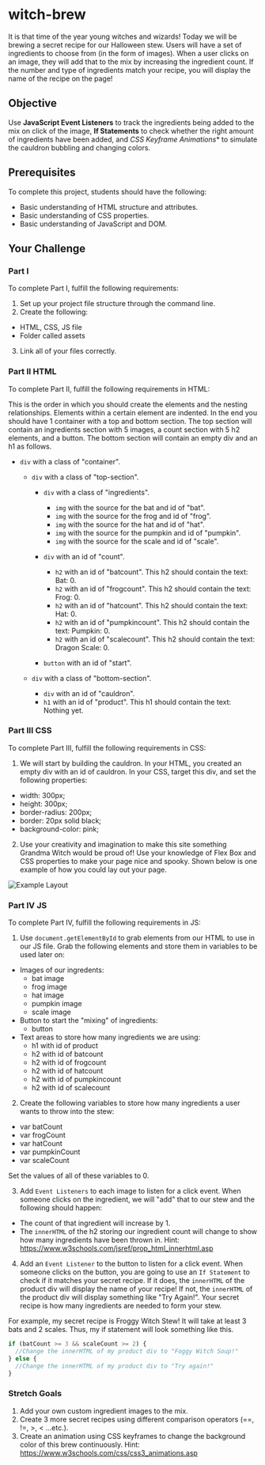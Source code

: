 # witch-brew

It is that time of the year young witches and wizards! Today we will be brewing a secret recipe for our Halloween stew. Users will have a set of ingredients to choose from (in the form of images). When a user clicks on an image, they will add that to the mix by increasing the ingredient count. If the number and type of ingredients match your recipe, you will display the name of the recipe on the page!

## Objective
Use **JavaScript Event Listeners** to track the ingredients being added to the mix on click of the image, **If Statements** to check whether the right amount of ingredients have been added, and *CSS Keyframe Animations** to simulate the cauldron bubbling and changing colors.

## Prerequisites
To complete this project, students should have the following:
* Basic understanding of HTML structure and attributes.
* Basic understanding of CSS properties.
* Basic understanding of JavaScript and DOM.

## Your Challenge

### Part I
To complete Part I, fulfill the following requirements:
1. Set up your project file structure through the command line.
2. Create the following:
* HTML, CSS, JS file
* Folder called assets
3. Link all of your files correctly.

### Part II HTML
To complete Part II, fulfill the following requirements in HTML:

This is the order in which you should create the elements and the nesting relationships. Elements within a certain element are indented. In the end you should have 1 container with a top and bottom section. The top section will contain an ingredients section with 5 images, a count section with 5 h2 elements, and a button. The bottom section will contain an empty div and an h1 as follows.

* ```div``` with a class of "container".

  * ```div``` with a class of "top-section".

    * ```div``` with a class of "ingredients".
      * ```img``` with the source for the bat and id of "bat".
      * ```img``` with the source for the frog and id of "frog".
      * ```img``` with the source for the hat and id of "hat".
      * ```img``` with the source for the pumpkin and id of "pumpkin".
      * ```img``` with the source for the scale and id of "scale".

    * ```div``` with an id of "count".
      * ```h2``` with an id of "batcount". This h2 should contain the text: Bat: 0.
      * ```h2``` with an id of "frogcount". This h2 should contain the text: Frog: 0.
      * ```h2``` with an id of "hatcount". This h2 should contain the text: Hat: 0.
      * ```h2``` with an id of "pumpkincount". This h2 should contain the text: Pumpkin: 0.
      * ```h2``` with an id of "scalecount". This h2 should contain the text: Dragon Scale: 0.

    * ```button``` with an id of "start".

  * ```div``` with a class of "bottom-section".
    * ```div``` with an id of "cauldron".
    * ```h1``` with an id of "product". This h1 should contain the text: Nothing yet.     

### Part III CSS
To complete Part III, fulfill the following requirements in CSS:

1. We will start by building the cauldron. In your HTML, you created an empty div with an id of cauldron. In your CSS, target this div, and set the following properties:
* width: 300px;
* height: 300px;
* border-radius: 200px;
* border: 20px solid black;
* background-color: pink;

2. Use your creativity and imagination to make this site something Grandma Witch would be proud of! Use your knowledge of Flex Box and CSS properties to make your page nice and spooky. Shown below is one example of how you could lay out your page.

![Example Layout](https://github.com/junior-devleague/witch-brew/blob/master/assets/example-layout.jpg)

### Part IV JS
To complete Part IV, fulfill the following requirements in JS:
1. Use ```document.getElementById``` to grab elements from our HTML to use in our JS file. Grab the following elements and store them in variables to be used later on:
* Images of our ingredents:
  * bat image
  * frog image
  * hat image
  * pumpkin image
  * scale image
* Button to start the "mixing" of ingredients:
  * button
* Text areas to store how many ingredients we are using:
  * h1 with id of product
  * h2 with id of batcount
  * h2 with id of frogcount
  * h2 with id of hatcount
  * h2 with id of pumpkincount
  * h2 with id of scalecount

2. Create the following variables to store how many ingredients a user wants to throw into the stew:
* var batCount
* var frogCount
* var hatCount
* var pumpkinCount
* var scaleCount

Set the values of all of these variables to 0.

3. Add ```Event Listeners``` to each image to listen for a click event. When someone clicks on the ingredient, we will "add" that to our stew and the following should happen:
* The count of that ingredient will increase by 1.
* The ```innerHTML``` of the h2 storing our ingredient count will change to show how many ingredients have been thrown in. Hint: https://www.w3schools.com/jsref/prop_html_innerhtml.asp

4. Add an ```Event Listener``` to the button to listen for a click event. When someone clicks on the button, you are going to use an ```If Statement``` to check if it matches your secret recipe. If it does, the ```innerHTML``` of the product div will display the name of your recipe! If not, the ```innerHTML``` of the product div will display something like "Try Again!". Your secret recipe is how many ingredients are needed to form your stew.

For example, my secret recipe is Froggy Witch Stew! It will take at least 3 bats and 2 scales. Thus, my if statement will look something like this.

```JavaScript
if (batCount >= 3 && scaleCount >= 2) {
  //Change the innerHTML of my product div to "Foggy Witch Soup!"
} else {
  //Change the innerHTML of my product div to "Try again!"
}
```

### Stretch Goals
1. Add your own custom ingredient images to the mix.
2. Create 3 more secret recipes using different comparison operators (==, !=, >, < ...etc.).
3. Create an animation using CSS keyframes to change the background color of this brew continuously. Hint: https://www.w3schools.com/css/css3_animations.asp
